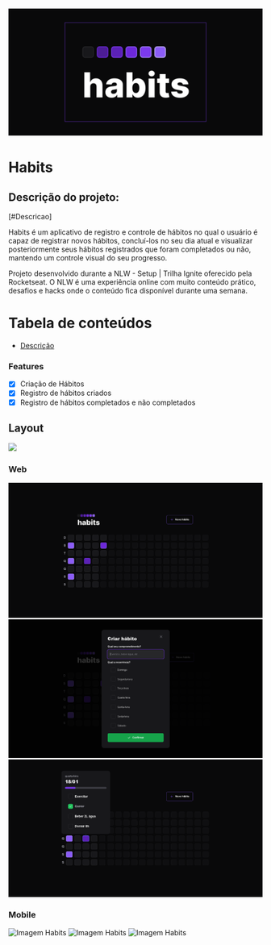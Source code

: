<h1 align="center">
    <img alt="Habits" title="" src=".github/banner.png" />
</h1>

# Habits

## Descrição do projeto:
[#Descricao]

Habits é um aplicativo de registro e controle de hábitos no qual o usuário é capaz de registrar novos hábitos, concluí-los no seu dia atual e visualizar posteriormente seus hábitos registrados que foram completados ou não, mantendo um controle visual do seu progresso.


Projeto desenvolvido durante a NLW - Setup | Trilha Ignite oferecido pela Rocketseat. O NLW é uma experiência online com muito conteúdo prático, desafios e hacks onde o conteúdo fica disponível durante uma semana.

Tabela de conteúdos
=================
<!--ts-->
   * [Descrição](#Descricao)
<!--te-->

### Features

- [x] Criação de Hábitos
- [x] Registro de hábitos criados
- [x] Registro de hábitos completados e não completados

## Layout 

<img src="https://img.shields.io/static/v1?label=Layout&message=Figma&color=7159c1&style=for-the-badge&logo=ghost"/>

### Web

![Imagem Habits](.github/habits1.png) 
![Imagem Habits](.github/habits2.png)
![Imagem Habits](.github/habits3.png)

### Mobile
 
 ![Imagem Habits](.github/habits4.png) 
![Imagem Habits](.github/habits5.png)
![Imagem Habits](.github/habits6.png)

